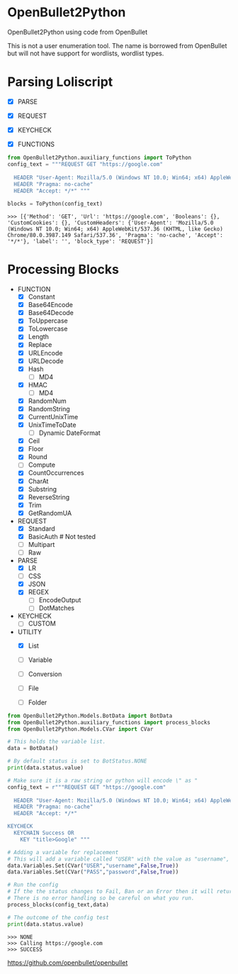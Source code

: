 # OpenBullet2Python
OpenBullet2Python using code from OpenBullet

This is not a user enumeration tool. The name is borrowed from OpenBullet but will not have support for wordlists, wordlist types.

# Parsing Loliscript
- [x] PARSE
- [x] REQUEST
- [x] KEYCHECK
- [x] FUNCTIONS


```Python
from OpenBullet2Python.auxiliary_functions import ToPython
config_text = """REQUEST GET "https://google.com" 
  
  HEADER "User-Agent: Mozilla/5.0 (Windows NT 10.0; Win64; x64) AppleWebKit/537.36 (KHTML, like Gecko) Chrome/80.0.3987.149 Safari/537.36" 
  HEADER "Pragma: no-cache" 
  HEADER "Accept: */*" """
  
blocks = ToPython(config_text)
```

```
>>> [{'Method': 'GET', 'Url': 'https://google.com', 'Booleans': {}, 'CustomCookies': {}, 'CustomHeaders': {'User-Agent': 'Mozilla/5.0 (Windows NT 10.0; Win64; x64) AppleWebKit/537.36 (KHTML, like Gecko) Chrome/80.0.3987.149 Safari/537.36', 'Pragma': 'no-cache', 'Accept': '*/*'}, 'label': '', 'block_type': 'REQUEST'}]
```

# Processing Blocks
- FUNCTION
  - [x] Constant
  - [x] Base64Encode
  - [x] Base64Decode
  - [x] ToUppercase
  - [x] ToLowercase
  - [x] Length
  - [x] Replace
  - [x] URLEncode
  - [x] URLDecode
  - [x] Hash
    - [ ] MD4
  - [x] HMAC
    - [ ] MD4
  - [x] RandomNum
  - [x] RandomString
  - [x] CurrentUnixTime
  - [x] UnixTimeToDate
    - [ ] Dynamic DateFormat
  - [x] Ceil
  - [x] Floor
  - [x] Round
  - [ ] Compute
  - [x] CountOccurrences
  - [x] CharAt
  - [x] Substring
  - [x] ReverseString
  - [x] Trim
  - [x] GetRandomUA

- REQUEST
  - [x] Standard
  - [x] BasicAuth # Not tested
  - [ ] Multipart
  - [ ] Raw

- PARSE
  - [x] LR
  - [ ] CSS
  - [x] JSON
  - [x] REGEX
    - [ ] EncodeOutput
    - [ ] DotMatches

- KEYCHECK
  - [ ] CUSTOM

- UTILITY
  - [x] List
  - [ ] Variable
  - [ ] Conversion
  - [ ] File
  - [ ] Folder
  
 
```Python
from OpenBullet2Python.Models.BotData import BotData
from OpenBullet2Python.auxiliary_functions import process_blocks
from OpenBullet2Python.Models.CVar import CVar

# This holds the variable list.
data = BotData()

# By default status is set to BotStatus.NONE
print(data.status.value)

# Make sure it is a raw string or python will encode \" as "
config_text = r"""REQUEST GET "https://google.com" 
  
  HEADER "User-Agent: Mozilla/5.0 (Windows NT 10.0; Win64; x64) AppleWebKit/537.36 (KHTML, like Gecko) Chrome/80.0.3987.149 Safari/537.36" 
  HEADER "Pragma: no-cache" 
  HEADER "Accept: */*" 

KEYCHECK 
  KEYCHAIN Success OR 
    KEY "title>Google" """

# Adding a variable for replacement
# This will add a variable called "USER" with the value as "username", ect
data.Variables.Set(CVar("USER","username",False,True))
data.Variables.Set(CVar("PASS","password",False,True))

# Run the config
# If the the status changes to Fail, Ban or an Error then it will return, else it runs until all the blocks are processed.
# There is no error handling so be careful on what you run.
process_blocks(config_text,data)

# The outcome of the config test
print(data.status.value)
```
```
>>> NONE
>>> Calling https://google.com
>>> SUCCESS
```
 https://github.com/openbullet/openbullet
